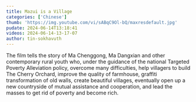 ```yaml
---
title: Mazui is a Village
categories: ['Chinese']
thumb: 'https://img.youtube.com/vi/sABqC9Ol-bQ/maxresdefault.jpg'
pudate: 2024-06-14T13:18:41
videos: 2024-06-14-13-17-07
author: tin-sokhavuth
---
```

The film tells the story of Ma Chenggong, Ma Dangxian and other contemporary rural youth who, under the guidance of the national Targeted Poverty Alleviation policy, overcome many difficulties, help villagers to build The Cherry Orchard, improve the quality of farmhouse, graffiti transformation of old walls, create beautiful villages, eventually open up a new countryside of mutual assistance and cooperation, and lead the masses to get rid of poverty and become rich.
